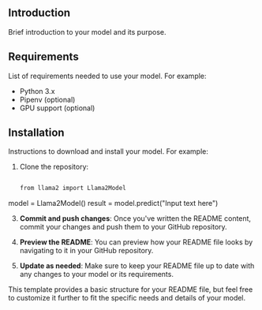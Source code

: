 

## Introduction
Brief introduction to your model and its purpose.

## Requirements
List of requirements needed to use your model. For example:
- Python 3.x
- Pipenv (optional)
- GPU support (optional)

## Installation
Instructions to download and install your model. For example:
1. Clone the repository:
   ```bash

   from llama2 import Llama2Model
model = Llama2Model()
result = model.predict("Input text here")

3. **Commit and push changes**: Once you've written the README content, commit your changes and push them to your GitHub repository.

4. **Preview the README**: You can preview how your README file looks by navigating to it in your GitHub repository.

5. **Update as needed**: Make sure to keep your README file up to date with any changes to your model or its requirements.

This template provides a basic structure for your README file, but feel free to customize it further to fit the specific needs and details of your model.

